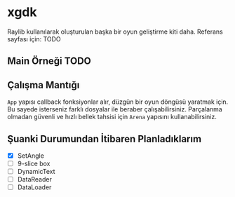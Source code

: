 # xgdk

Raylib kullanılarak oluşturulan başka bir oyun geliştirme kiti daha.
Referans sayfası için: TODO

## Main Örneği TODO

## Çalışma Mantığı

`App` yapısı callback fonksiyonlar alır, düzgün bir oyun döngüsü yaratmak için. Bu sayede isterseniz farklı dosyalar ile beraber çalışabilirsiniz.
Parçalanma olmadan güvenli ve hızlı bellek tahsisi için `Arena` yapısını kullanabilirsiniz.

## Şuanki Durumundan İtibaren Planladıklarım

- [x] SetAngle
- [ ] 9-slice box
- [ ] DynamicText
- [ ] DataReader
- [ ] DataLoader
